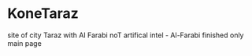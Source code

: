 # KoneTaraz
site of city Taraz 
with AI Farabi noT artifical intel - Al-Farabi
finished only main page
